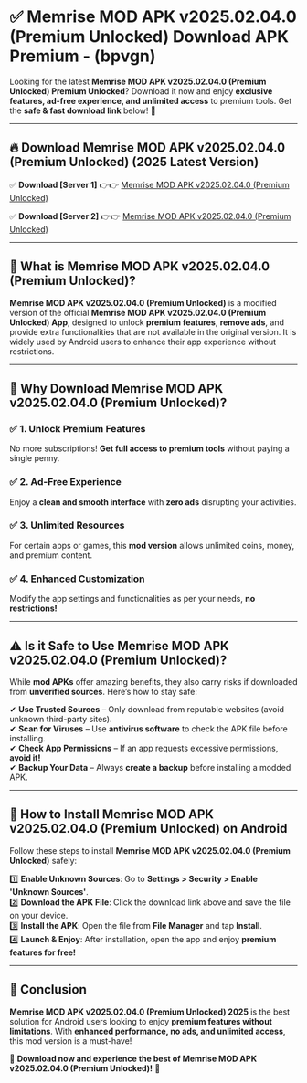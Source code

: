 
# ✅ Memrise MOD APK v2025.02.04.0 (Premium Unlocked) Download APK Premium -  (bpvgn) 

Looking for the latest **Memrise MOD APK v2025.02.04.0 (Premium Unlocked) Premium Unlocked**? Download it now and enjoy **exclusive features, ad-free experience, and unlimited access** to premium tools. Get the **safe & fast download link** below! 🚀

---

## 🔥 Download Memrise MOD APK v2025.02.04.0 (Premium Unlocked) (2025 Latest Version)

✅ **Download [Server 1]** 👉👉 [Memrise MOD APK v2025.02.04.0 (Premium Unlocked) ](https://apkcomod.com?title=Memrise_MOD_APK_v2025.02.04.0_(Premium_Unlocked))  

✅ **Download [Server 2]** 👉👉 [Memrise MOD APK v2025.02.04.0 (Premium Unlocked) ](https://apkcomod.com?title=Memrise_MOD_APK_v2025.02.04.0_(Premium_Unlocked))  


---

## 📌 What is Memrise MOD APK v2025.02.04.0 (Premium Unlocked)?

**Memrise MOD APK v2025.02.04.0 (Premium Unlocked)** is a modified version of the official **Memrise MOD APK v2025.02.04.0 (Premium Unlocked) App**, designed to unlock **premium features**, **remove ads**, and provide extra functionalities that are not available in the original version. It is widely used by Android users to enhance their app experience without restrictions.

---

## 🌟 Why Download Memrise MOD APK v2025.02.04.0 (Premium Unlocked)?

### ✅ 1. Unlock Premium Features
No more subscriptions! **Get full access to premium tools** without paying a single penny.

### ✅ 2. Ad-Free Experience
Enjoy a **clean and smooth interface** with **zero ads** disrupting your activities.

### ✅ 3. Unlimited Resources
For certain apps or games, this **mod version** allows unlimited coins, money, and premium content.

### ✅ 4. Enhanced Customization
Modify the app settings and functionalities as per your needs, **no restrictions!**

---

## ⚠️ Is it Safe to Use Memrise MOD APK v2025.02.04.0 (Premium Unlocked)?

While **mod APKs** offer amazing benefits, they also carry risks if downloaded from **unverified sources**. Here’s how to stay safe:

✔ **Use Trusted Sources** – Only download from reputable websites (avoid unknown third-party sites).  
✔ **Scan for Viruses** – Use **antivirus software** to check the APK file before installing.  
✔ **Check App Permissions** – If an app requests excessive permissions, **avoid it!**  
✔ **Backup Your Data** – Always **create a backup** before installing a modded APK.

---

## 📲 How to Install Memrise MOD APK v2025.02.04.0 (Premium Unlocked) on Android

Follow these steps to install **Memrise MOD APK v2025.02.04.0 (Premium Unlocked)** safely:

1️⃣ **Enable Unknown Sources**: Go to **Settings > Security > Enable 'Unknown Sources'**.  
2️⃣ **Download the APK File**: Click the download link above and save the file on your device.  
3️⃣ **Install the APK**: Open the file from **File Manager** and tap **Install**.  
4️⃣ **Launch & Enjoy**: After installation, open the app and enjoy **premium features for free!**

---

## 🚀 Conclusion

**Memrise MOD APK v2025.02.04.0 (Premium Unlocked) 2025** is the best solution for Android users looking to enjoy **premium features without limitations**. With **enhanced performance, no ads, and unlimited access**, this mod version is a must-have!

🔻 **Download now and experience the best of Memrise MOD APK v2025.02.04.0 (Premium Unlocked)!** 🔻

